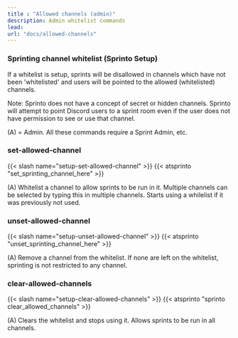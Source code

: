 ```yaml
---
title : "Allowed channels (admin)"
description: Admin whitelist commands
lead: 
url: "docs/allowed-channels"
---
```

### Sprinting channel whitelist (Sprinto Setup)

If a whitelist is setup, sprints will be disallowed in channels which have not been 'whitelisted' and users will be pointed to the allowed (whitelisted) channels.

Note: Sprinto does not have a concept of secret or hidden channels. Sprinto will attempt to point Discord users to a sprint room even if the user does not have permission to see or use that channel.

(A) = Admin. All these commands require a Sprint Admin, etc.

### set-allowed-channel

{{< slash name="setup-set-allowed-channel" >}} 
{{< atsprinto "set_sprinting_channel_here" >}} 

(A) Whitelist a channel to allow sprints to be run in it. Multiple channels can be selected by typing this in multiple channels. Starts using a whilelist if it was previously not used.

### unset-allowed-channel

{{< slash name="setup-unset-allowed-channel" >}} 
{{< atsprinto "unset_sprinting_channel_here" >}} 

(A) Remove a channel from the whitelist. If none are left on the whitelist, sprinting is not restricted to any channel.

### clear-allowed-channels

{{< slash name="setup-clear-allowed-channels" >}} 
{{< atsprinto "sprinto clear_allowed_channels" >}} 

(A) Clears the whitelist and stops using it. Allows sprints to be run in all channels.

<!-- Previously named "/setup-reset-sprinting-channels" but sometimes people accdientally used that command because it had "sprint" in it. Also: @sprinto reset_sprinting_channels -->